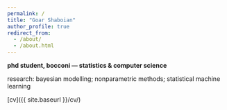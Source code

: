 ```yaml
---
permalink: /
title: "Goar Shaboian"
author_profile: true
redirect_from:
  - /about/
  - /about.html
---
```


**phd student, bocconi — statistics & computer science**

research: bayesian modelling; nonparametric  methods; statistical machine learning

[cv]({{ site.baseurl }}/cv/)
